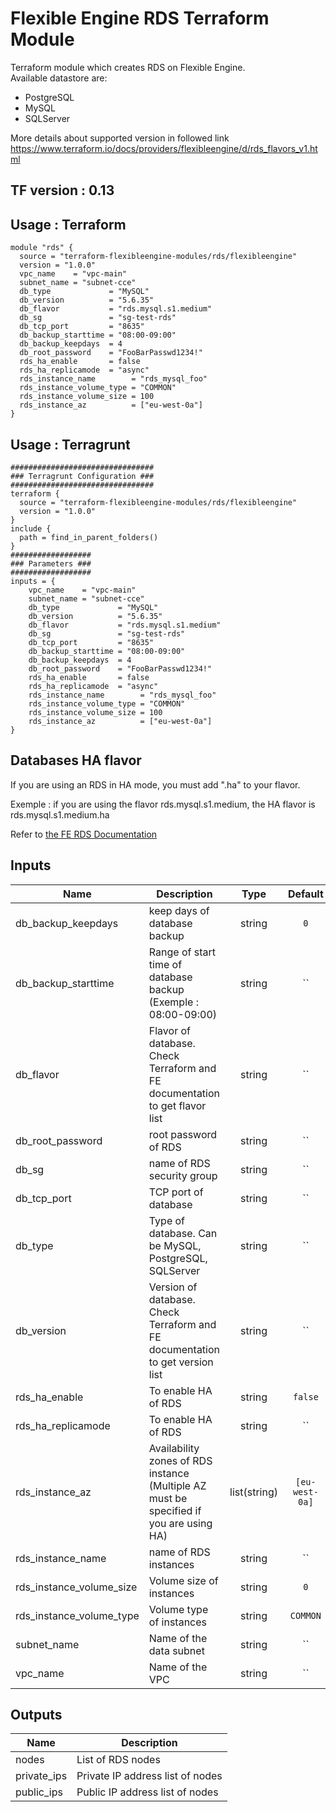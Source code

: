 # Flexible Engine RDS Terraform Module	

Terraform module which creates RDS on Flexible Engine.	
Available datastore are:	

* PostgreSQL	
* MySQL	
* SQLServer	

More details about supported version in followed link https://www.terraform.io/docs/providers/flexibleengine/d/rds_flavors_v1.html	


## TF version : 0.13	

## Usage : Terraform	

```hcl	
module "rds" {	
  source = "terraform-flexibleengine-modules/rds/flexibleengine"	
  version = "1.0.0"	
  vpc_name    = "vpc-main"	
  subnet_name = "subnet-cce"	
  db_type             = "MySQL"	
  db_version          = "5.6.35"	
  db_flavor           = "rds.mysql.s1.medium"	
  db_sg               = "sg-test-rds"	
  db_tcp_port         = "8635"	
  db_backup_starttime = "08:00-09:00"	
  db_backup_keepdays  = 4	
  db_root_password    = "FooBarPasswd1234!"	
  rds_ha_enable       = false	
  rds_ha_replicamode  = "async"	
  rds_instance_name        = "rds_mysql_foo"	
  rds_instance_volume_type = "COMMON"	
  rds_instance_volume_size = 100	
  rds_instance_az          = ["eu-west-0a"]	
}	
```	

## Usage : Terragrunt	

```hcl	
################################	
### Terragrunt Configuration ###	
################################	
terraform {	
  source = "terraform-flexibleengine-modules/rds/flexibleengine"	
  version = "1.0.0"	
}	
include {	
  path = find_in_parent_folders()	
}	
##################	
### Parameters ###	
##################	
inputs = {	
    vpc_name    = "vpc-main"	
    subnet_name = "subnet-cce"	
    db_type             = "MySQL"	
    db_version          = "5.6.35"	
    db_flavor           = "rds.mysql.s1.medium"	
    db_sg               = "sg-test-rds"	
    db_tcp_port         = "8635"	
    db_backup_starttime = "08:00-09:00"	
    db_backup_keepdays  = 4	
    db_root_password    = "FooBarPasswd1234!"	
    rds_ha_enable       = false	
    rds_ha_replicamode  = "async"	
    rds_instance_name        = "rds_mysql_foo"	
    rds_instance_volume_type = "COMMON"	
    rds_instance_volume_size = 100	
    rds_instance_az          = ["eu-west-0a"]	
}	
```	

## Databases HA flavor	

If you are using an RDS in HA mode, you must add ".ha" to your flavor. 	

Exemple : if you are using the flavor rds.mysql.s1.medium, the HA flavor is rds.mysql.s1.medium.ha	

Refer to [the FE RDS Documentation](https://docs.prod-cloud-ocb.orange-business.com/usermanual/rds/en-us_topic_dashboard.html)	

## Inputs	

| Name | Description | Type | Default | Required |	
|------|-------------|:----:|:-----:|:-----:|	
| db\_backup\_keepdays | keep days of database backup | string | `0` | no |	
| db\_backup\_starttime | Range of start time of database backup (Exemple : 08:00-09:00) | string | `` | no |	
| db\_flavor | Flavor of database. Check Terraform and FE documentation to get flavor list | string | `` | yes |	
| db\_root\_password | root password of RDS | string | `` | yes |	
| db\_sg | name of RDS security group | string | `` | yes |	
| db\_tcp\_port | TCP port of database | string | `` | yes |	
| db\_type | Type of database. Can be MySQL, PostgreSQL, SQLServer | string | `` | yes |	
| db\_version | Version of database. Check Terraform and FE documentation to get version list | string | `` | yes |	
| rds\_ha\_enable | To enable HA of RDS | string | `false` | no |	
| rds\_ha\_replicamode | To enable HA of RDS | string | `` | no |	
| rds\_instance\_az | Availability zones of RDS instance (Multiple AZ must be specified if you are using HA) | list(string) | `[eu-west-0a]` | no |	
| rds\_instance\_name | name of RDS instances | string | `` | yes |	
| rds\_instance\_volume\_size | Volume size of instances | string | `0` | yes |	
| rds\_instance\_volume\_type | Volume type of instances | string | `COMMON` | no |	
| subnet\_name | Name of the data subnet | string | `` | yes |	
| vpc\_name | Name of the VPC | string | `` | yes |	
## Outputs	

| Name | Description |	
|------|-------------|	
| nodes | List of RDS nodes |	
| private_ips | Private IP address list of nodes |	
| public_ips | Public IP address list of nodes |
